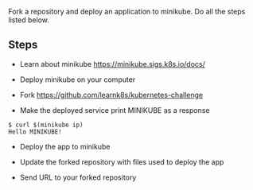 
Fork a repository and deploy an application to minikube. Do all the steps listed below.

## Steps

* Learn about minikube https://minikube.sigs.k8s.io/docs/ 

* Deploy minikube on your computer

* Fork https://github.com/learnk8s/kubernetes-challenge

* Make the deployed service print MINIKUBE as a response

```
$ curl $(minikube ip)
Hello MINIKUBE!
```

* Deploy the app to minikube



* Update the forked repository with files used to deploy the app

* Send URL to your forked repository

